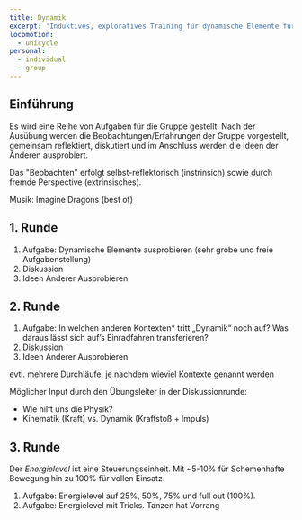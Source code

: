 ```yaml
---
title: Dynamik
excerpt: 'Induktives, exploratives Training für dynamische Elemente für eine Einrad-Kür.'
locomotion:
  - unicycle
personal:
  - individual
  - group
---
```


## Einführung

Es wird eine Reihe von Aufgaben für die Gruppe gestellt. Nach der Ausübung werden die Beobachtungen/Erfahrungen der Gruppe vorgestellt, gemeinsam reflektiert, diskutiert und im Anschluss werden die Ideen der Anderen ausprobiert.

Das "Beobachten" erfolgt selbst-reflektorisch (instrinsich) sowie durch fremde Perspective (extrinsisches).

Musik: Imagine Dragons (best of)

## 1. Runde

1. Aufgabe: Dynamische Elemente ausprobieren (sehr grobe und freie Aufgabenstellung)
2. Diskussion
3. Ideen Anderer Ausprobieren

## 2. Runde

1. Aufgabe: In welchen anderen Kontexten\* tritt „Dynamik“ noch auf? Was daraus lässt sich auf’s Einradfahren transferieren?
2. Diskussion
3. Ideen Anderer Ausprobieren

evtl. mehrere Durchläufe, je nachdem wieviel Kontexte genannt werden

Möglicher Input durch den Übungsleiter in der Diskussionrunde:

* Wie hilft uns die Physik?
* Kinematik (Kraft) vs. Dynamik (Kraftstoß + Impuls)

## 3. Runde

Der *Energielevel* ist eine Steuerungseinheit. Mit \~5-10% für Schemenhafte Bewegung hin zu 100% für vollen Einsatz.

1. Aufgabe: Energielevel auf 25%, 50%, 75% und full out (100%).
2. Aufgabe: Energielevel mit Tricks. Tanzen hat Vorrang

